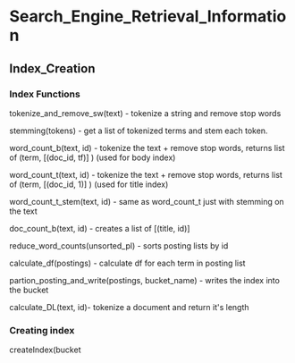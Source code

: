 # Search_Engine_Retrieval_Information

## Index_Creation 

### Index Functions 

tokenize_and_remove_sw(text) - tokenize a string and remove stop words

stemming(tokens) - get a list of tokenized terms and stem each token.

word_count_b(text, id) - tokenize the text + remove stop words, returns list of (term, [(doc_id, tf)] )  (used for body index)

word_count_t(text, id) - tokenize the text + remove stop words, returns list of (term, [(doc_id, 1)] )  (used for title index)

word_count_t_stem(text, id) - same as word_count_t just with stemming on the text

doc_count_b(text, id) - creates a list of [(title, id)]

reduce_word_counts(unsorted_pl) - sorts posting lists by id

calculate_df(postings) - calculate df for each term in posting list

partion_posting_and_write(postings, bucket_name) - writes the index into the bucket

calculate_DL(text, id)- tokenize a document and return it's length

### Creating index

createIndex(bucket



